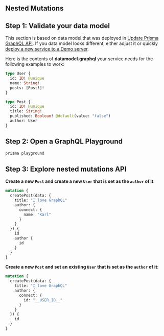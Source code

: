 ## Nested Mutations

## Step 1: Validate your data model

This section is based on data model that was deployed in [Update Prisma GraphQL API](../2-Update-Prisma-GraphQL-API/README.md). If you data model looks different, either adjust it or quickly [deploy a new service to a Demo server](../1-Setup-Prisma/README.md).

Here is the contents of **datamodel.graphql** your service needs for the following examples to work:

```graphql
type User {
  id: ID! @unique
  name: String!
  posts: [Post!]!
}

type Post {
  id: ID! @unique
  title: String!
  published: Boolean! @default(value: "false")
  author: User
}
```

## Step 2: Open a GraphQL Playground

```bash
prisma playground
```

## Step 3: Explore nested mutations API

**Create a new `Post` and create a new `User` that is set as the `author` of it**:

```graphql
mutation {
  createPost(data: {
    title: "I love GraphQL"
    author: {
      connect: {
        name: "Karl"
      }
    }
  }) {
    id
    author {
      id
    }
  }
}
```

**Create a new `Post` and set an existing `User` that is set as the `author` of it**:

```graphql
mutation {
  createPost(data: {
    title: "I love GraphQL"
    author: {
      connect: {
        id: "__USER_ID__"
      }
    }
  }) {
    id
  }
}
```
